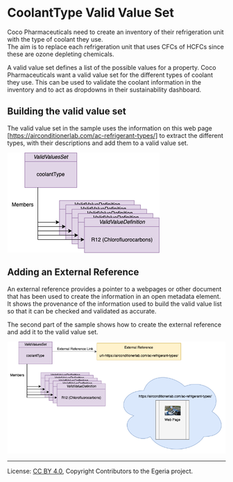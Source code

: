 <!-- SPDX-License-Identifier: CC-BY-4.0 -->
<!-- Copyright Contributors to the Egeria project. -->

# CoolantType Valid Value Set

Coco Pharmaceuticals need to create an inventory of their refrigeration unit with the type of coolant they use.  
The aim is to replace each refrigeration unit that uses CFCs of HCFCs since
these are ozone depleting chemicals.

A valid value set defines a list of the possible values for a property.
Coco Pharmaceuticals want a valid value set for the different types of coolant they use.
This can be used to validate the coolant information in the inventory
and to act as dropdowns in their sustainability dashboard.

## Building the valid value set

The valid value set in the sample uses the information on 
this web page [https://airconditionerlab.com/ac-refrigerant-types/] to 
extract the different types, with their descriptions and add them to 
a valid value set.

![Coolant Type](../../docs/sustainability-samples-coolant-types.drawio.png)

## Adding an External Reference

An external reference provides a pointer to a webpages or other document
that has been used to create the information in an open metadata element.
It shows the provenance of the information used to build the valid value list so that
it can be checked and validated as accurate.

The second part of the sample shows how to create the external reference
and add it to the valid value set.

![Coolant Type with External Reference](../../docs/sustainability-samples-coolant-types-with-reference.drawio.png)

----
License: [CC BY 4.0](https://creativecommons.org/licenses/by/4.0/), Copyright Contributors to the Egeria project.